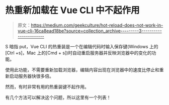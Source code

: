 # 热重新加载在 Vue CLI 中不起作用

> 原文：<https://medium.com/geekculture/hot-reload-does-not-work-in-vue-cli-16ca8ead18be?source=collection_archive---------3----------------------->

S 暗指 put，Vue CLI 的热重装是一个在编辑代码时输入保存键(Windows 上的[Ctrl +s]，Mac 上的[Cmd + s])时自动重启服务器并反映浏览器中的变化的功能。

使用此功能，不需要重新加载浏览器，编辑内容出现在浏览器中的速度比停止和重新启动服务器快很多倍。

然而，有时非常有用的热重装键不起作用。

有几个方法可以解决这个问题，所以这里有一个列表！